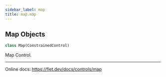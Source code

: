 ```yaml
---
sidebar_label: map
title: map.map
---
```


## Map Objects

```python
class Map(ConstrainedControl)
```

Map Control.

-----

Online docs: https://flet.dev/docs/controls/map

